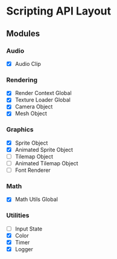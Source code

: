 # Scripting API Layout

## Modules

### Audio
- [x] Audio Clip

### Rendering
- [x] Render Context Global
- [x] Texture Loader Global
- [x] Camera Object
- [x] Mesh Object

### Graphics
- [x] Sprite Object
- [x] Animated Sprite Object
- [ ] Tilemap Object
- [ ] Animated Tilemap Object
- [ ] Font Renderer

### Math
- [x] Math Utils Global

### Utilities
- [ ] Input State
- [x] Color
- [X] Timer
- [x] Logger